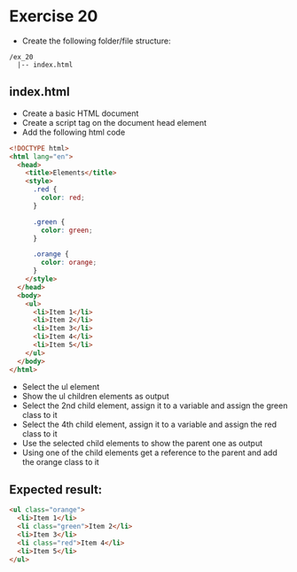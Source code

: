# Exercise 20

- Create the following folder/file structure:

```
/ex_20
  |-- index.html
```

## index.html

- Create a basic HTML document
- Create a script tag on the document head element
- Add the following html code

```html
<!DOCTYPE html>
<html lang="en">
  <head>
    <title>Elements</title>
    <style>
      .red {
        color: red;
      }

      .green {
        color: green;
      }

      .orange {
        color: orange;
      }
    </style>
  </head>
  <body>
    <ul>
      <li>Item 1</li>
      <li>Item 2</li>
      <li>Item 3</li>
      <li>Item 4</li>
      <li>Item 5</li>
    </ul>
  </body>
</html>
```

- Select the ul element
- Show the ul children elements as output
- Select the 2nd child element, assign it to a variable and assign the green class to it
- Select the 4th child element, assign it to a variable and assign the red class to it
- Use the selected child elements to show the parent one as output
- Using one of the child elements get a reference to the parent and add the orange class to it

## Expected result:

```html
<ul class="orange">
  <li>Item 1</li>
  <li class="green">Item 2</li>
  <li>Item 3</li>
  <li class="red">Item 4</li>
  <li>Item 5</li>
</ul>
```

